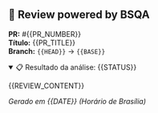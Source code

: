 ## 🤖 Review powered by BSQA

**PR:** #{{PR_NUMBER}}  
**Título:** {{PR_TITLE}}  
**Branch:** `{{HEAD}}` → `{{BASE}}`  

<details open><summary>📋 Resultado da análise: {{STATUS}}</summary>

{{REVIEW_CONTENT}}

</details>

_Gerado em {{DATE}} (Horário de Brasília)_
